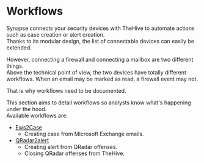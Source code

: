 # Workflows

Synapse connects your security devices with TheHive to automate actions such as case creation or alert creation.   
Thanks to its modular design, the list of connectable devices can easily be extended.   

However, connecting a firewall and connecting a mailbox are two different things.   
Above the technical point of view, the two devices have totally different workflows. When an email may be marked as read, a firewall event may not.   

That is why workflows need to be documented.   

This section aims to detail workflows so analysts know what's happening under the hood.   
Available workflows are:   

   * [Ews2Case](Ews2Case.md)
      * Creating case from Microsoft Exchange emails.
   * [QRadar2alert](QRadar2alert.md)
      * Creating alert from QRadar offenses.
      * Closing QRadar offenses from TheHive.

